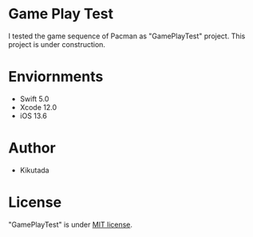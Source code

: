 # Game Play Test

I tested the game sequence of Pacman as "GamePlayTest" project.
This project is under construction.

# Enviornments

* Swift 5.0
* Xcode 12.0
* iOS 13.6

# Author

* Kikutada

# License

"GamePlayTest" is under [MIT license](https://en.wikipedia.org/wiki/MIT_License).

